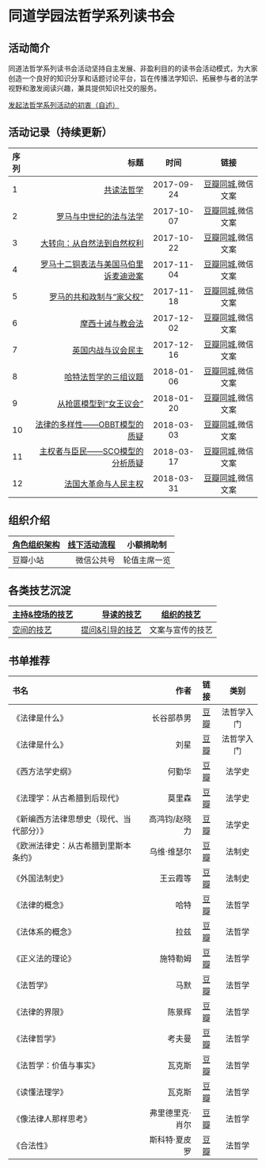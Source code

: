 # 同道学园法哲学系列读书会

## 活动简介
同道法哲学系列读书会活动坚持自主发展、非盈利目的的读书会活动模式，为大家创造一个良好的知识分享和话题讨论平台，旨在传播法学知识、拓展参与者的法学视野和激发阅读兴趣，兼具提供知识社交的服务。

 [发起法哲学系列活动的初衷（自述）](/doc/Intention.md)

## 活动记录（持续更新）
| 序列      |     标题 |   时间   | 链接|
| :-------- | --------:| :------: |:------: |
| 1    |   [共读法哲学](/doc/series01.md) |  2017-09-24  |[豆瓣同城](https://www.douban.com/event/29477807/),微信文案|
| 2    |   [罗马与中世纪的法与法学](/doc/series02.md) |  2017-10-07  |[豆瓣同城](https://www.douban.com/event/29539011/),微信文案|
| 3    |   [大转向：从自然法到自然权利](/doc/series03.md) |  2017-10-22  |[豆瓣同城](https://www.douban.com/event/29590751/),微信文案|
| 4    |   [罗马十二铜表法与美国马伯里诉麦迪逊案](/doc/series04.md) |  2017-11-04  |[豆瓣同城](https://www.douban.com/event/29668171/),微信文案|
| 5    |   [罗马的共和政制与“家父权”](/doc/series05.md) |  2017-11-18  |[豆瓣同城](https://www.douban.com/event/29753096/),微信文案|
| 6    |   [摩西十诫与教会法](/doc/series06.md) |  2017-12-02  |[豆瓣同城](https://www.douban.com/event/29829659/),微信文案|
| 7    |   [英国内战与议会民主](/doc/series07.md) |  2017-12-16 |[豆瓣同城](https://www.douban.com/event/29894461/),微信文案|
| 8    |   [哈特法哲学的三组议题](/doc/series08.md)  |  2018-01-06 |[豆瓣同城](https://www.douban.com/event/30001427/),微信文案|
| 9    |   [从抢匪模型到“女王议会”](/doc/series09.md)  |  2018-01-20 |[豆瓣同城](https://www.douban.com/event/30059447/),微信文案|
| 10    |   [法律的多样性——OBBT模型的质疑](/doc/series10.md)  |  2018-03-03 |[豆瓣同城](https://www.douban.com/event/30211439/),微信文案|
| 11    |   [主权者与臣民——SCO模型的分析质疑](/doc/series11.md)  |  2018-03-17 |[豆瓣同城](https://www.douban.com/event/30261873/),微信文案|
| 12    |   [法国大革命与人民主权](/doc/series12.md)  |  2018-03-31 |[豆瓣同城](https://www.douban.com/event/30327164/),微信文案|

## 组织介绍

| [角色组织架构](/doc/RoleAndOrganizationalStructure.md)|[线下活动流程](/doc/WorkFlow.md)| 小额捐助制|
| :-------- | --------:| :------: |
| 豆瓣小站  |  微信公共号 | 轮值主席一览|

## 各类技艺沉淀

| [主持&控场的技艺](/doc/Art_of_Host.md)|[导读的技艺](/doc/Art_of_Guidance_to_Reading.md)| [组织的技艺](/doc/Art_of_Organize.md)|
| :-------- | --------:| :------: |
| [空间的技艺](/doc/Art_of_Space.md)  |  [提问&引导的技艺](/doc/Art_of_Ask.md) | 文案与宣传的技艺|

## 书单推荐
| 书名     |     作者 |   链接   |类别|
| :-------- | --------:| :------: |:------: |
|《法律是什么》|长谷部恭男|[豆瓣](https://book.douban.com/subject/26637992/)|法哲学入门|
|《法律是什么》|刘星|[豆瓣](https://book.douban.com/subject/26698373/)|法哲学入门|
|  《西方法学史纲》  |  何勤华  | [豆瓣](https://book.douban.com/subject/26871420/) |法学史|
|《法理学：从古希腊到后现代》|莫里森|[豆瓣](https://book.douban.com/subject/1248159/)|法学史|
|《新编西方法律思想史（现代、当代部分）》|高鸿钧/赵晓力|[豆瓣](https://book.douban.com/subject/26644817/)|法学史|
|《欧洲法律史：从古希腊到里斯本条约》|乌维·维瑟尔 |[豆瓣](https://book.douban.com/subject/26803654/)|法制史|
|《外国法制史》|王云霞等|[豆瓣](https://book.douban.com/subject/26306797/)|法制史|
|《法律的概念》|哈特|[豆瓣](https://book.douban.com/subject/6803346/)|法哲学|
|《法体系的概念》|拉兹|[豆瓣](https://book.douban.com/subject/1268814/)|法哲学|
|《正义法的理论》|施特勒姆|[豆瓣](https://book.douban.com/subject/26639446/)|法哲学|
|《法哲学》|马默|[豆瓣](https://book.douban.com/subject/26220830/)|法哲学|
|《法律的界限》|陈景辉|[豆瓣](https://book.douban.com/subject/2382182/)|法哲学|
|《法律哲学》|考夫曼|[豆瓣](https://book.douban.com/subject/1266304/)|法哲学|
|《法哲学：价值与事实》|瓦克斯|[豆瓣](https://book.douban.com/subject/24383568/)|法哲学|
|《读懂法理学》|瓦克斯|[豆瓣](https://book.douban.com/subject/26832357/)|法哲学|
|《像法律人那样思考》|弗里德里克·肖尔|[豆瓣](https://book.douban.com/subject/26835022/)|法哲学|
|《合法性》|斯科特·夏皮罗|[豆瓣](https://book.douban.com/subject/26948910/)|法哲学|
